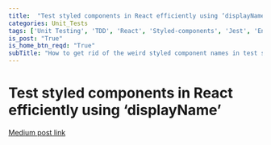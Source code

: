 ```yaml
---
title:  "Test styled components in React efficiently using ‘displayName’"
categories: Unit_Tests
tags: ['Unit Testing', 'TDD', 'React', 'Styled-components', 'Jest', 'Enzyme']
is_post: "True"
is_home_btn_reqd: "True"
subTitle: "How to get rid of the weird styled component names in test snapshots"
---
```


# Test styled components in React efficiently using ‘displayName’

[Medium post link](https://medium.com/@anuradha15/test-styled-components-in-react-efficiently-using-displayname-53281a0c1f2d)
